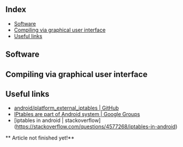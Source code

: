 Index
-----

* [Software](#software)
* [Compiling via graphical user interface](#compiling-via-graphical-user-interface)
* [Useful links](#useful-links)

Software
--------

Compiling via graphical user interface
--------------------------------------

Useful links
------------
* [android/platform_external_iptables | GitHub](https://github.com/android/platform_external_iptables)
* [IPtables are part of Android system | Google Groups](http://groups.google.com/group/android-kernel/browse_thread/thread/70998568c3c12b9f)
* [iptables in android | stackoverflow] (https://stackoverflow.com/questions/4577268/iptables-in-android)

** Article not finished yet!**